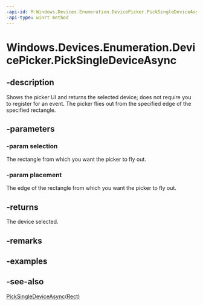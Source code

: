 ```yaml
---
-api-id: M:Windows.Devices.Enumeration.DevicePicker.PickSingleDeviceAsync(Windows.Foundation.Rect,Windows.UI.Popups.Placement)
-api-type: winrt method
---
```


<!-- Method syntax
public Windows.Foundation.IAsyncOperation<Windows.Devices.Enumeration.DeviceInformation> PickSingleDeviceAsync(Windows.Foundation.Rect selection, Windows.UI.Popups.Placement placement)
-->

# Windows.Devices.Enumeration.DevicePicker.PickSingleDeviceAsync

## -description
Shows the picker UI and returns the selected device; does not require you to register for an event. The picker flies out from the specified edge of the specified rectangle.

## -parameters
### -param selection
The rectangle from which you want the picker to fly out.

### -param placement
The edge of the rectangle from which you want the picker to fly out.

## -returns
The device selected.

## -remarks

## -examples

## -see-also
[PickSingleDeviceAsync(Rect)](devicepicker_picksingledeviceasync_963938288.md)